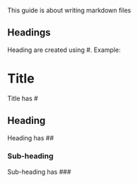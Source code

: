 This guide is about writing markdown files


## Headings

Heading are created using #.
Example:


# Title
Title has #


## Heading
Heading has ##

### Sub-heading
Sub-heading has ###
